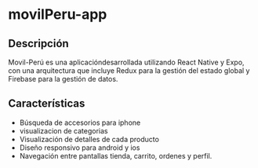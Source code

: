 # movilPeru-app

## Descripción
Movil-Perú es una aplicacióndesarrollada utilizando React Native y Expo, con una arquitectura que incluye Redux para la gestión del estado global y Firebase para la gestión de datos.

## Características

- Búsqueda de accesorios para iphone
- visualizacion de categorias
- Visualización de detalles de cada producto
- Diseño responsivo para android y ios
- Navegación entre pantallas tienda, carrito, ordenes y perfil.
